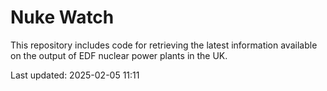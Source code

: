 # Nuke Watch

This repository includes code for retrieving the latest information available on the output of EDF nuclear power plants in the UK.

Last updated: 2025-02-05 11:11